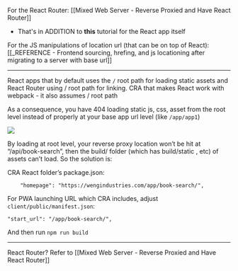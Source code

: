 
For the React Router: [[Mixed Web Server - Reverse Proxied and Have React Router]]
- That's in ADDITION to **this** tutorial for the React app itself

For the JS manipulations of location url (that can be on top of React): [[_REFERENCE - Frontend sourcing, hrefing, and js locationing after migrating to a server with base url]]


---


React apps that by default uses the `/` root path for loading static assets and React Router using / root path for linking. CRA that makes React work with webpack - it also assumes / root path

As a consequence, you have 404 loading static js, css, asset from the root level instead of properly at your base app url level (like `/app/app1`)

![](RK59PVl.png)


By loading at root level, your reverse proxy location won’t be hit at “/api/book-search”, then the build/  folder (which has build/static , etc) of assets can’t load. So the solution is:

CRA React folder’s package.json:
```
    "homepage": "https://wengindustries.com/app/book-search/",
```

For PWA launching URL which CRA includes, adjust `client/public/manifest.json`:
```
"start_url": "/app/book-search/",
```

And then run `npm run build`

---

React Router? Refer to [[Mixed Web Server - Reverse Proxied and Have React Router]]